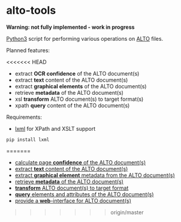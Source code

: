 # alto-tools

**Warning: not fully implemented - work in progress**

[Python3](https://www.python.org/) script for performing various operations on [ALTO](http://www.loc.gov/standards/alto/) files.

Planned features:

<<<<<<< HEAD
* extract **OCR confidence** of the ALTO document(s)
* extract **text** content of the ALTO document(s)
* extract **graphical elements** of the ALTO document(s)
* retrieve **metadata** of the ALTO document(s)
* xsl **transform** ALTO document(s) to target format(s)
* xpath **query** content of the ALTO document(s)

Requirements:

* [lxml](http://lxml.de/) for XPath and XSLT support
```
pip install lxml
```
=======
* [calculate page **confidence** of the ALTO document(s)](https://github.com/cneud/alto-tools/blob/master/alto_tools.py#L83)
* [extract **text** content of the ALTO document(s)](https://github.com/cneud/alto-tools/blob/master/alto_tools.py#L50)
* [extract **graphical element** metadata from the ALTO document(s)](https://github.com/cneud/alto-tools/blob/master/alto_tools.py#L67)
* [retrieve **metadata** of the ALTO document(s)](https://github.com/cneud/alto-tools/blob/master/alto_tools.py#L133)
* [**transform** ALTO document(s) to target format](https://github.com/cneud/alto-tools/blob/master/alto_tools.py#L105)
* [**query** elements and attributes of the ALTO document(s)](https://github.com/cneud/alto-tools/blob/master/alto_tools.py#L437)
* [provide a **web**-interface for ALTO document(s)](https://github.com/cneud/alto-tools/blob/master/alto_tools.py#L515)
>>>>>>> origin/master

